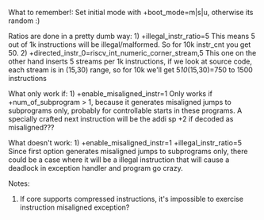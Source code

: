 What to remember!:
Set initial mode with +boot_mode=m|s|u, otherwise its random :)

Ratios are done in a pretty dumb way:
1)
    +illegal_instr_ratio=5
This means 5 out of 1k instructions will be illegal/malformed. So for 10k instr_cnt you get 50.
2)
    +directed_instr_0=riscv_int_numeric_corner_stream,5
This one on the other hand inserts 5 streams per 1k instructions, if we look at source code, each stream is in (15,30) range, so for 10k we'll get 5*10*(15,30)=750 to 1500 instructions

What only work if:
1)
    +enable_misaligned_instr=1
Only works if +num_of_subprogram > 1, because it generates misaligned jumps to subprograms only, probably for controllable starts in these programs.
A specially crafted next instruction will be the addi sp +2 if decoded as misaligned???

What doesn't work:
1)
    +enable_misaligned_instr=1
    +illegal_instr_ratio=5
Since first option generates misaligned jumps to subprograms only, there could be a case where it will be a illegal instruction that will cause a deadlock in exception handler and program go crazy.

Notes:
1) If core supports compressed instructions, it's impossible to exercise instruction misaligned exception?
